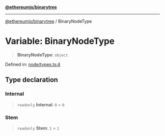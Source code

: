 [**@ethereumjs/binarytree**](../README.md)

***

[@ethereumjs/binarytree](../README.md) / BinaryNodeType

# Variable: BinaryNodeType

> **BinaryNodeType**: `object`

Defined in: [node/types.ts:4](https://github.com/ethereumjs/ethereumjs-monorepo/blob/master/packages/binarytree/src/node/types.ts#L4)

## Type declaration

### Internal

> `readonly` **Internal**: `0` = `0`

### Stem

> `readonly` **Stem**: `1` = `1`
